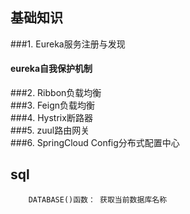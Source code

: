 

## 基础知识
###1. Eureka服务注册与发现 
####    eureka自我保护机制  
###2. Ribbon负载均衡    
###3. Feign负载均衡  
###4. Hystrix断路器  
###5. zuul路由网关  
###6. SpringCloud Config分布式配置中心

## sql  
```mysql
    DATABASE()函数： 获取当前数据库名称
```